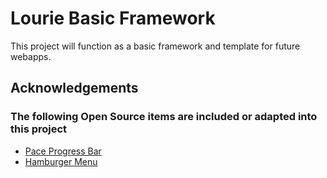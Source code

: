 # Lourie Basic Framework

This project will function as a basic framework and template for future webapps. 

## Acknowledgements

### The following Open Source items are included or adapted into this project

*  [Pace Progress Bar](https://github.hubspot.com/pace/docs/welcome/)
*  [Hamburger Menu](https://codepen.io/erikterwan/pen/EVzeRP)